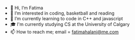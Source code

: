 - 👋 Hi, I’m Fatima
- 👀 I’m interested in coding, basketball and reading
- 🌱 I’m currently learning to code in C++ and javascript
- 🎓 I'm currently studying CS at the University of Calgary
- 📫 How to reach me; email = fatimahalani@me.com
                      

<!---
fatimaAhmed36/fatimaAhmed36 is a ✨ special ✨ repository because its `README.md` (this file) appears on your GitHub profile.
You can click the Preview link to take a look at your changes.
--->
